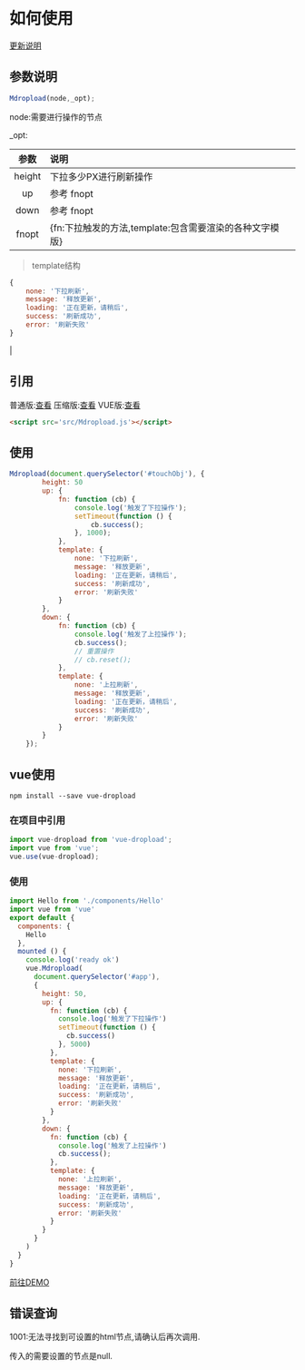 # 如何使用

[更新说明](developmentTodoList.md)

## 参数说明
```js
Mdropload(node,_opt);
```
node:需要进行操作的节点

_opt:

|参数|说明|
|:---:|:-----|
|height|下拉多少PX进行刷新操作|
|up|参考 fnopt|
|down|参考 fnopt|
|fnopt|{fn:下拉触发的方法,template:包含需要渲染的各种文字模版}|
   
> template结构   
```js
{
    none: '下拉刷新',
    message: '释放更新',
    loading: '正在更新，请稍后',
    success: '刷新成功',
    error: '刷新失败'
}
```
|

## 引用
普通版:[查看](/dist/MDropload.js)
压缩版:[查看](/dist/MDropload.min.js)
VUE版:[查看](/dist/Mdropload.vue.js)
```html
<script src='src/Mdropload.js'></script>
```

## 使用

```js
Mdropload(document.querySelector('#touchObj'), {
        height: 50
        up: {
            fn: function (cb) {
                console.log('触发了下拉操作');
                setTimeout(function () {
                    cb.success();
                }, 1000);
            },
            template: {
                none: '下拉刷新',
                message: '释放更新',
                loading: '正在更新，请稍后',
                success: '刷新成功',
                error: '刷新失败'
            }
        },
        down: {
            fn: function (cb) {
                console.log('触发了上拉操作');
                cb.success();
                // 重置操作
                // cb.reset();
            },
            template: {
                none: '上拉刷新',
                message: '释放更新',
                loading: '正在更新，请稍后',
                success: '刷新成功',
                error: '刷新失败'
            }
        }
    });
```

## vue使用

```
npm install --save vue-dropload
```

### 在项目中引用

```js
import vue-dropload from 'vue-dropload';
import vue from 'vue';
vue.use(vue-dropload);
```

### 使用

```js
import Hello from './components/Hello'
import vue from 'vue'
export default {
  components: {
    Hello
  },
  mounted () {
    console.log('ready ok')
    vue.Mdropload(
      document.querySelector('#app'),
      {
        height: 50,
        up: {
          fn: function (cb) {
            console.log('触发了下拉操作')
            setTimeout(function () {
              cb.success()
            }, 5000)
          },
          template: {
            none: '下拉刷新',
            message: '释放更新',
            loading: '正在更新，请稍后',
            success: '刷新成功',
            error: '刷新失败'
          }
        },
        down: {
          fn: function (cb) {
            console.log('触发了上拉操作')
            cb.success();
          },
          template: {
            none: '上拉刷新',
            message: '释放更新',
            loading: '正在更新，请稍后',
            success: '刷新成功',
            error: '刷新失败'
          }
        }
      }
    )
  }
}
```
[前往DEMO](/example/vueDemo/src/App.vue)

## 错误查询

1001:无法寻找到可设置的html节点,请确认后再次调用.

传入的需要设置的节点是null.

